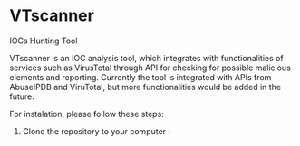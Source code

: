 # VTscanner
IOCs Hunting Tool

VTscanner is an IOC analysis tool, which integrates with functionalities of services such as VirusTotal through API for checking for possible malicious elements and reporting. Currently the tool is integrated with APIs from AbuseIPDB and ViruTotal, but more functionalities would be added in the future.

For instalation, please follow these steps:
1. Clone the repository to your computer : 

